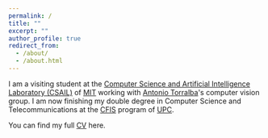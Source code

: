 ```yaml
---
permalink: /
title: ""
excerpt: ""
author_profile: true
redirect_from: 
  - /about/
  - /about.html
---
```


I am a visiting student at the [Computer Science and Artificial Intelligence Laboratory (CSAIL)](https://www.csail.mit.edu/) of [MIT](http://web.mit.edu/) working with [Antonio Torralba](https://groups.csail.mit.edu/vision/torralbalab/)'s computer vision group. I am now finishing my double degree in Computer Science and Telecommunications at the [CFIS](https://cfis.upc.edu/ca) program of [UPC](http://www.upc.edu/).


You can find my full [CV](/documents/CV.pdf) here.

